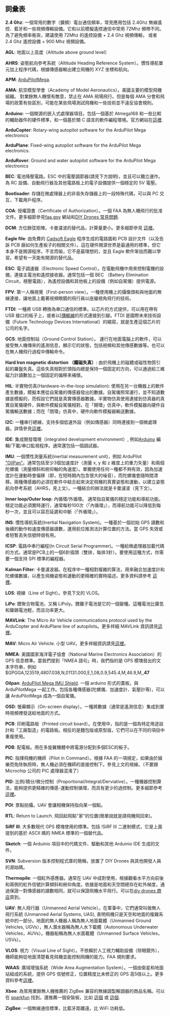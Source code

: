 ## 詞彙表 ##

**2.4 Ghz**: 一個常用的數字（擴頻）電台通信頻率，常見應用包括 2.4Ghz 無線遙控、藍牙和一些視頻傳輸設備。它和以前模擬遙控通信中常用 72Mhz 頻帶不同。為了避免頻率衝突，建議使用 72Mhz 的遙控設備 + 2.4 Ghz 視頻傳輸， 或者 2.4 Ghz 遙控設備 + 900 Mhz 視頻設備。

**AGL**: 地面以上高度（Altitude above ground level）

**AHRS**: 姿態航向參考系統（Altitude Heading Reference System）。慣性導航單元加上程序代碼，根據傳感器輸出建立飛機的 XYZ 坐標和航向。

**APM**: [ArduPilotMega](http://www.sparkfun.com/commerce/product_info.php?products_id=9710).

**AMA**: 航空模型學會（Academy of Model Aeronautics）。美國主要的模型飛機組織。 對業餘無人機懷有敵意，禁止在 AMA 飛場飛行。但是每個 AMA 分會和飛場的政策有些區別，可能在某些飛場測試飛機和一些技術並不違反協會規則。

**Arduino**: 一個開源的嵌入式處理器項目。包括一個基於 Atmega168 和一些比較的輔助器件的硬件標準，和一個基於類 C 語言的軟件編程環境。官方網站在[這裡](http://www.arduino.cc/en/).

**ArduCopter**: Rotary-wing autopilot software for the ArduPilot Mega electronics

**ArduPlane**: Fixed-wing autopilot software for the ArduPilot Mega electronics.

**ArduRover**: Ground and water autopilot software for the ArduPilot Mega electronics

**BEC**: 電池降壓電路。ESC 中的電壓調節器(請見下方說明)，並且可以獨立運作。為 RC 設備、自動飛行器及其他電路板上的電子設備提供一個穩定的 5V 電壓。

**Bootloader**: 存儲在微處理器上的非易失存儲器上的一段特殊代碼，可以與 PC 交互，下載用戶程序。

**COA**: 授權證書（Certificate of Authorization）。一個 FAA 為無人機飛行的批准文件。更多細節參見[faa.gov](http://www.faa.gov/about/office_org/headquarters_offices/ato/service_units/systemops/aaim/organizations/uas/coa/) 網站和[DIY Drones 常見問題](http://www.diydrones.com/profiles/blogs/regulatory-faq).

**DCM**: 方位餘弦矩陣。卡曼濾波的替代品，計算量更小。更多細節參見 [這裡](http://diydrones.com/forum/topics/robust-estimator-of-the)。

**Eagle file**: 由免費的 [Cadsoft Eagle](http://www.cadsoftusa.com) 程序生成的電路圖和 PCB 設計文件（以及告訴 PCB 廠如何生產板子的相關文件）。這在硬件開源世界是最通用的標準，但它本身不是開源程序。不言而喻，它不是最理想的，並且 Eagle 軟件笨拙而難以學習。希望有一天能有開源的替代品。

**ESC**: 電子調速器（Electronic Speed Control）。在電動飛機中用來控制電機的設備，連接主電池和遙控接收器。通常包括一個 BEC （Battery Elimination Circuit，穩壓電路），為遙控設備和其他板上的設備（例如自駕儀）提供電源。

**FPV**: 第一人稱視覺（First-person view）。一種使用機上的攝像頭和與地面的無線連接，讓地面上戴著視頻眼鏡的飛行員以座艙視角飛行的技術。

**FTDI**: 一種將 USB 轉換為串口通信的標準。以芯片的方式提供，可以用在帶有 USB 接口的板子上，或者以[[傳輸線](http://store.diydrones.com/FTDI_Cable_3_3V_p/ttl-232r-3v3.htm)的形式連接到引腳。FTDI 是國際未來技術設備（Future Technology Devices International）的縮寫，就是生產這個芯片的公司的名字。

**GCS**: 地面控制站（Ground Control Station）。 運行在地面電腦上的軟件，可以接受無人機傳來的遙測信息，顯示它的狀態，包括視頻和其他傳感數據等。也可以在無人機飛行過程中傳輸命令。

**Hard Iron magnetic distortion （鐵磁失真）**: 由於飛機上的磁體或磁性物質引起的羅盤失真。這些失真相對於頭指向總是保持一個固定的方向，可以通過給三維磁力計讀數加上一個固定的偏移來補償。

**HIL**: 半實物仿真(Hardware-in-the-loop simulation): 使用在另一台機器上的軟件產生數據，模擬本應從自駕儀的傳感器發出的數據。自駕儀照常運行，並不知道數據是模擬的，而假設它們就是真實傳感器數據。半實物仿真使用連接到仿真器的真實自駕儀硬件，與軟件模擬自駕儀相對。在「開環」仿真中，軟件模擬器向硬件自駕儀輸送數據；而在「閉環」仿真中，硬件向軟件模擬器輸送數據。

**I2C**: 一種串行總線，支持多個低速外設（例如傳感器）同時連接到一個微處理器。詳情參見[這裡](http://en.wikipedia.org/wiki/I%C2%B2C)。

**IDE**: 集成開發環境（integrated development environment）, 例如[Arduino](http://arduino.cc/en/Main/Software) 編輯/下載/串口監視程序。通常還包括一個調試器。

**IMU**: 一個慣性測量系統(inertial measurement unit)，例如 ArduPilot ["OilPan"](http://store.diydrones.com/product_p/br-0012-01.htm)。通常包括至少3個加速度計（測量 x, y 和 z 維度上的重力矢量）和兩個陀螺儀（測量傾斜和俯仰軸的角速度）。單獨使用任何一種都不夠有效，因為加速度計在運動時會偏移（即，在短時期內包含很大的噪音），而陀螺儀會隨時間漂移。兩種傳感器的必須在軟件中結合起來決定飛機的真實姿態和運動，以建立姿態航向參考系統（AHRS，見上文）。一種結合的辦法就是卡曼濾波（見下文）。

**Inner loop/Outer loop**: 內循環/外循環。 通常指自駕儀的穩定功能和導航功能。穩定功能必須實時運行，通常每秒100次（「內循環」），而導航功能可以降低到每秒一次，並且可以容忍延遲和中斷（「外循環」）。

**INS**: 慣性導航系統(Inertial Navigation System)。一種基於一個初始 GPS 讀數和後續的動作和速度傳感器讀數，運用航位推測法計算位置的方法。當 GPS 失效或者短暫丟失信號時很有用。

**ICSP**: 電路中串行編程(In Circuit Serial Programmer)。一種給微處理器加載代碼的方式。通常是PCB上的一個6針插頭（雙排，每排3針）。要使用這種方式，你需要一個支持 SPI 標準的編程器。

**Kalman Filter**: 卡曼濾波器。在程序中一種相對複雜的算法，用來融合加速度計和陀螺儀數據，以產生飛機姿態和運動的更精確的實時描述。更多資料請參考 [這裡](http://tom.pycke.be/mav/71/kalman-filtering-of-imu-data)。

**LOS**: 視線（Line of Sight）。參見下文的 VLOS。

**LiPo**: 鋰聚合物電池，又稱 LiPoly。鋰離子電池是它的一個變種。這種電池比鎳氫和鎳鎘電池輕，而且功率更大。

**MAVLink**: The Micro Air Vehicle communications protocol used by the ArduCopter and ArduPlane line of autopilots。更多祥細 MAVLink 資訊請見[這裡](http://qgroundcontrol.org/mavlink/start)。

**MAV**: Micro Air Vehicle. 小型 UAV。更多祥細資訊請見[這裡](http://en.wikipedia.org/wiki/Micro_air_vehicle)。

**NMEA**: 美國國家海洋電子協會（National Marine Electronics Association）的 GPS 信息標準。當我們提到「NMEA 語句」時，我們指的是 GPS 模塊發出的文本字符串，例如 $GPGGA,123519,4807.038,N,01131.000,E,1,08,0.9,545.4,M,46.9,M,,**47**

**Oilpan**: [ArduPilot Mega IMU Shield](http://store.diydrones.com/product_p/br-0012-01.htm).  一個 arduino 形式的蓋板，與 ArduPilotMega 一起工作。包括各種傳感器(陀螺儀、加速度計、氣壓計等)，可以讓 ArduPilotMega 成為一個自駕儀。

**OSD**: 螢幕顯示（On-screen display）。一種將數據（通常是遙測信息）集成到實時視頻裡發送給地面的方式。

**PCB**: 印刷電路板（Printed circuit board）。在使用中，指的是一個為特定用途設計和「工廠製造」的電路板。相反的是麵包版或原型版，它們可以在不同的項目中重複使用。

**PDB**: 配電板。用在多旋翼機體中將電源分配到多個ESC的板子。

**PIC**: 指揮飛機的機師（Pilot in Command）。根據 FAA 的一項規定，如果由於娛樂而免除執照時，無人機必須在機師的直接控制下。參見上文的視線。（不要跟 Microchip 公司的 PIC 處理器混淆了）

**PID**: 比例/積分/微分控制（Proportional/Integral/Derviative）。一種機器控制算法，能夠提供更精確的傳感-運動控制循環，而具有更少的過控制。更多細節參考[這裡](http://en.wikipedia.org/wiki/PID_controller)。

**POI**: 景點拍攝。UAV 會讓相機保持指向某一個點。

**RTL**: Return to Launch. 飛回起飛點"家"的位置(簡單說就是請飛機飛回來)。

**SiRF III**: 大多數現代 GPS 模塊使用的標準。包括 !SiRF III 二進制模式，它是上面提到的基於 ASCII 碼的 NMEA 標準的一個替代品。

**Sketch**: 一個 Arduinio 項目中的代碼文件、驅動和其他 Arduinio IDE 生成的文件。

**SVN**: Subversion 版本控制程式庫的簡稱，放置了 DIY Drones 與其他開發人員的源始碼。

**Thermopile**: 一個紅外感應器。通常在 UAV 中成對使用，根據觀看水平方向前後和兩側的紅外信號計算傾斜和俯仰角度。依據是地面和天空間總存在紅外梯度，通過保證一對傳感器的讀數相同，就可以保證飛機水平飛行。可以在[diy drones 商店](http://store.diydrones.com/Thermopile_MLX90247_p/mlx90247esf-dsa.htm)買到。

**UAV**: 無人飛行器（Unmanned Aerial Vehicle）。在軍事中，它們通常叫做無人飛行系統 (Unmanned Aerial Systems, UAS), 表明飛機只是天空和地面的複雜系統中的一部分。地面的無人機器人稱為無人地面載體（Unmanned Ground Vehicles, UGVs），無人潛水器稱為無人水下載體（Autonomous Underwater Vehicles，AUVs）。機器船稱為無人水面載體（Unmanned Surface Vehicles，USVs）。

**VLOS**: 視力（Visual Line of Sight）。不依賴於人工視力輔助設備（除眼鏡外），機師能夠從地面清楚看見飛機並能控制飛機的能力。FAA 規則要求。

**WAAS**: 廣域增強系統（Wide Area Augmentation System）。一個由衛星和地面站組成的系統，提供 GPS 信號修正，位置精度比未修正的 GPS 高5倍以上。更多資料參考[這裡](http://en.wikipedia.org/wiki/Wide_Area_Augmentation_System)。

**Xbee**: 為常用業餘無人機推薦的 ZigBee 兼容的無線調製解調器的商品名稱。可以在 [sparkfun](http://www.sparkfun.com/commerce/product_info.php?products_id=8876) 找到。還推薦一個安裝板，比如 [這個](http://www.sparkfun.com/commerce/product_info.php?products_id=8687) 或 [這個](http://store.diydrones.com/product_p/br-0015-01.htm).

**ZigBee**: 一個無線通信標準，比藍牙距離遠，比 WiFi 功耗低。